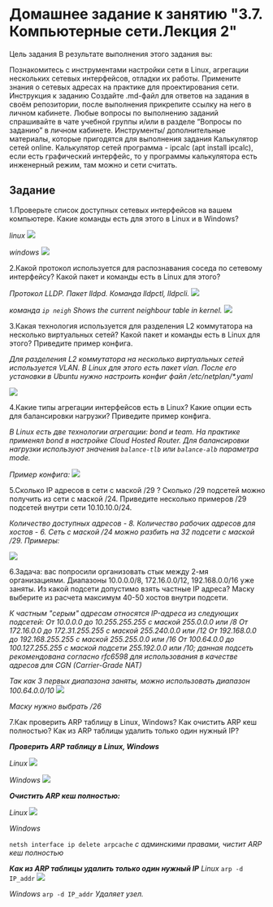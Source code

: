 # Домашнее задание к занятию "3.7. Компьютерные сети.Лекция 2"

Цель задания
В результате выполнения этого задания вы:

Познакомитесь с инструментами настройки сети в Linux, агрегации нескольких сетевых интерфейсов, отладки их работы.
Примените знания о сетевых адресах на практике для проектирования сети.
Инструкция к заданию
Создайте .md-файл для ответов на задания в своём репозитории, после выполнения прикрепите ссылку на него в личном кабинете.
Любые вопросы по выполнению заданий спрашивайте в чате учебной группы и/или в разделе “Вопросы по заданию” в личном кабинете.
Инструменты/ дополнительные материалы, которые пригодятся для выполнения задания
Калькулятор сетей online.
Калькулятор сетей программа - ipcalc (apt install ipcalc), если есть графический интерфейс, то у программы калькулятора есть инженерный режим, там можно и сети считать.

## Задание

1.Проверьте список доступных сетевых интерфейсов на вашем компьютере. Какие команды есть для этого в Linux и в Windows?

_linux_
![](images/ip.jpg)

_windows_
![](images/ipconfig.jpg)

2.Какой протокол используется для распознавания соседа по сетевому интерфейсу? Какой пакет и команды есть в Linux для этого?

_Протокол LLDP. Пакет lldpd. Команда lldpctl, lldpcli._
![](images/neighbors.jpg)

_команда `ip neigh` Shows the current neighbour table in kernel._
![](images/ipneigh.jpg)

3.Какая технология используется для разделения L2 коммутатора на несколько виртуальных сетей? Какой пакет и команды есть в Linux для этого? Приведите пример конфига.

_Для разделения L2 коммутатора на несколько виртуальных сетей используется VLAN. В Linux для этого есть пакет vlan. После его установки в Ubuntu нужно настроить конфиг файл /etc/netplan/*.yaml_

![](images/netplan.jpg)

4.Какие типы агрегации интерфейсов есть в Linux? Какие опции есть для балансировки нагрузки? Приведите пример конфига.

_В Linux есть две технологии агрегации: bond и team. На практике применял bond в настройке Cloud Hosted Router.
Для балансировки нагрузки используют значения `balance-tlb` или `balance-alb` параметра mode._

_Пример конфига:_
![](images/bond.jpg)

5.Сколько IP адресов в сети с маской /29 ? Сколько /29 подсетей можно получить из сети с маской /24. Приведите несколько примеров /29 подсетей внутри сети 10.10.10.0/24.

_Количество доступных адресов - 8. Количество рабочих адресов для хостов - 6. Сеть с маской /24 можно разбить на 32 подсети с маской /29.
Примеры:_

![](images/ipcalc.jpg)

6.Задача: вас попросили организовать стык между 2-мя организациями. Диапазоны 10.0.0.0/8, 172.16.0.0/12, 192.168.0.0/16 уже заняты. Из какой подсети допустимо взять частные IP адреса? Маску выберите из расчета максимум 40-50 хостов внутри подсети.

_К частным "серым" адресам относятся IP-адреса из следующих подсетей:
От 10.0.0.0 до 10.255.255.255 с маской 255.0.0.0 или /8
От 172.16.0.0 до 172.31.255.255 с маской 255.240.0.0 или /12
От 192.168.0.0 до 192.168.255.255 с маской 255.255.0.0 или /16
От 100.64.0.0 до 100.127.255.255 с маской подсети 255.192.0.0 или /10; данная подсеть рекомендована согласно rfc6598 для использования в качестве адресов для CGN (Carrier-Grade NAT)_

_Так как 3 первых диапазона заняты, можно использовать диапазон 100.64.0.0/10_
![](images/cgnat.jpg)

_Маску нужно выбрать /26_

7.Как проверить ARP таблицу в Linux, Windows? Как очистить ARP кеш полностью? Как из ARP таблицы удалить только один нужный IP?

**_Проверить ARP таблицу в Linux, Windows_**

_Linux_
![](images/arpl.jpg)

_Windows_
![](images/arpw.jpg)

_**Очистить ARP кеш полностью:**_

_Linux_
![](images/ipneighflush.jpg)

_Windows_

`netsh interface ip delete arpcache` _с админскими правами, чистит ARP кеш полностью_


_**Как из ARP таблицы удалить только один нужный IP**
Linux_
`arp -d IP_addr` 
![](images/arpd.jpg)

_Windows_
`arp -d IP_addr` _Удаляет узел._

